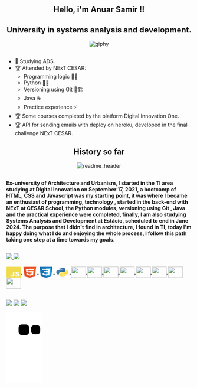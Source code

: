 <div align="center">
 
 <h2> Hello, i'm Anuar Samir !!</h2>
 
 <h2> University in systems analysis and development. </h2>
 
![giphy](https://user-images.githubusercontent.com/89000535/177099666-3a8ff3d0-6c2e-47a3-b5b6-6b53300814d0.gif)

 
</div>

##
- 🚀 Studying ADS.
- 🏆 Attended by NExT CESAR: 
   - Programming logic 👨‍💻 
   - Python 🐍🐼 
   - Versioning using Git 🧱🏗   
   - Java ☕
   - Practice experience ⚡️
- 🏆 Some courses completed by the platform Digital Innovation One. 
- 🏆 API for sending emails with deploy on heroku, developed in the final challenge NExT CESAR.
##

<div align="center">
 <h2> History so far </h2>
 
![readme_header](https://user-images.githubusercontent.com/89000535/177470224-49123c3d-78e0-493a-9b30-962f722ea0ef.gif)

 
</div>

##

<h4>Ex-university of Architecture and Urbanism, I started in the TI area studying at Digital Innovation on September 17, 2021, a bootcamp of HTML, CSS and Javascript was my starting point, it was where I became an enthusiast of programming, technology , started in the back-end with NExT at CESAR School, the Python modules, versioning using Git , Java and the practical experience were completed, finally, I am also studying Systems Analysis and Development at Estácio, scheduled to end in June 2024. The purpose that I didn't find in architecture, I found in TI, today I'm happy doing what I do and enjoying the whole process, I follow this path taking one step at a time towards my goals.</h4>

##

<div align="left">
  <a href="https://github.com/SamirMamede">
  <img height="180em" src="https://github-readme-stats.vercel.app/api?username=SamirMamede&show_icons=true&theme=dracula&include_all_commits=true&count_private=true"/>
  <img height="180em" src="https://github-readme-stats.vercel.app/api/top-langs/?username=SamirMamede&layout=compact&langs_count=7&theme=dracula"/>  
</div>

<div style="display: inline_block"><br>
  <img align="center" alt="Rafa-Js" height="30" width="40" src="https://raw.githubusercontent.com/devicons/devicon/master/icons/javascript/javascript-plain.svg">
  <img align="center" alt="Rafa-HTML" height="30" width="40" src="https://raw.githubusercontent.com/devicons/devicon/master/icons/html5/html5-original.svg">
  <img align="center" alt="Rafa-CSS" height="30" width="40" src="https://raw.githubusercontent.com/devicons/devicon/master/icons/css3/css3-original.svg">
  <img align="center" alt="Rafa-Python" height="30" width="40" src="https://raw.githubusercontent.com/devicons/devicon/master/icons/python/python-original.svg">
  <img align="center" height="30" width="40" src="https://cdn.jsdelivr.net/gh/devicons/devicon/icons/pandas/pandas-original.svg" />
  <img align="center" height="30" width="40" src="https://cdn.jsdelivr.net/gh/devicons/devicon/icons/git/git-original.svg" />
  <img align="center" height="30" width="40" src="https://cdn.jsdelivr.net/gh/devicons/devicon/icons/java/java-original.svg" />
  <img align="center" height="30" width="40" src="https://cdn.jsdelivr.net/gh/devicons/devicon/icons/mysql/mysql-original-wordmark.svg" />
  <img align="center" height="30" width="40" src="https://cdn.jsdelivr.net/gh/devicons/devicon/icons/bootstrap/bootstrap-original.svg" />
  <img align="center" height="30" width="40" src="https://cdn.jsdelivr.net/gh/devicons/devicon/icons/postgresql/postgresql-original.svg" />
  <img align="center" height="30" width="40" src="https://cdn.jsdelivr.net/gh/devicons/devicon/icons/spring/spring-original.svg" />
  <img align="center" height="30" width="40" src="https://cdn.jsdelivr.net/gh/devicons/devicon/icons/django/django-plain.svg" />
</div>
  
  
  ##
  
  
<div>
    <a href="https://instagram.com/samir.mamede" target="_blank"><img src="https://img.shields.io/badge/-Instagram-%23E4405F?style=for-the-badge&logo=instagram&logoColor=white" target="_blank"></a>
    <a href="https://www.linkedin.com/in/anuar-samir-farias-mamede-2ba299224" target="_blank"><img src="https://img.shields.io/badge/-LinkedIn-%230077B5?style=for-the-badge&logo=linkedin&logoColor=white" target="_blank"></a>
    <a href = "mailto:anuarsamir@gmail.com"><img src="https://img.shields.io/badge/-Gmail-%23333?style=for-the-badge&logo=gmail&logoColor=white" target="_blank"></a> 
 
  ![Snake animation](https://github.com/SamirMamede/SamirMamede/blob/output/github-contribution-grid-snake.svg)
  
  ##
</div>
<!---
SamirMamede/SamirMamede is a ✨ special ✨ repository because its `README.md` (this file) appears on your GitHub profile.
You can click the Preview link to take a look at your changes.
--->
